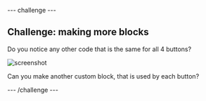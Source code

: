 --- challenge ---
## Challenge: making more blocks
Do you notice any other code that is the same for all 4 buttons?

![screenshot](images/colour-more-blocks.png)

Can you make another custom block, that is used by each button?

--- /challenge ---
